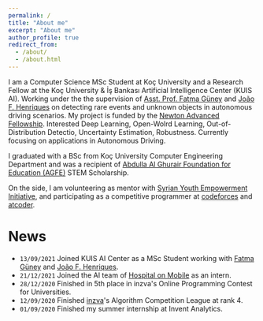 ```yaml
---
permalink: /
title: "About me"
excerpt: "About me"
author_profile: true
redirect_from:
  - /about/
  - /about.html
---
```


I am a Computer Science MSc Student at Koç University and a Research Fellow at the Koç University & İş Bankası Artificial Intelligence Center (KUIS AI). Working under the the supervision of [Asst. Prof. Fatma Güney](https://mysite.ku.edu.tr/fguney/) and [João F. Henriques](https://www.robots.ox.ac.uk/~joao/) on detecting rare events and unknown objects in autonomous driving scenarios. My project is funded by the [Newton Advanced Fellowship](https://royalsociety.org/grants-schemes-awards/grants/newton-advanced-fellowships/). Interested Deep Learning, Open-Wolrd Learning, Out-of-Distribution Detectio, Uncertainty Estimation, Robustness. Currently focusing on applications in Autonomous Driving.


I graduated with a BSc from Koç University Computer Engineering Department and was a recipient of [Abdulla Al Ghurair Foundation for Education (AGFE)](https://www.alghurairfoundation.org/en) STEM Scholarship.


 On the side, I am volunteering as mentor with [Syrian Youth Empowerment Initiative](https://www.sye-initiative.org/), and participating as a competitive programmer at [codeforces](https://codeforces.com/profile/CHAOSCONTROL) and [atcoder](https://atcoder.jp/home).


# News
* `13/09/2021` Joined KUIS AI Center as a MSc Student working with [Fatma Güney](https://mysite.ku.edu.tr/fguney/) and [João F. Henriques](https://www.robots.ox.ac.uk/~joao/).
* `21/12/2021` Joined the AI team of [Hospital on Mobile](https://www.hospitalonmobile.com/) as an intern.
* `28/12/2020` Finished in 5th place in inzva's Online Programming Contest for Universities.
* `12/09/2020` Finished [inzva](https://inzva.com/)'s Algorithm Competition League at rank 4.
* `01/09/2020` Finished my summer internship at Invent Analytics.
